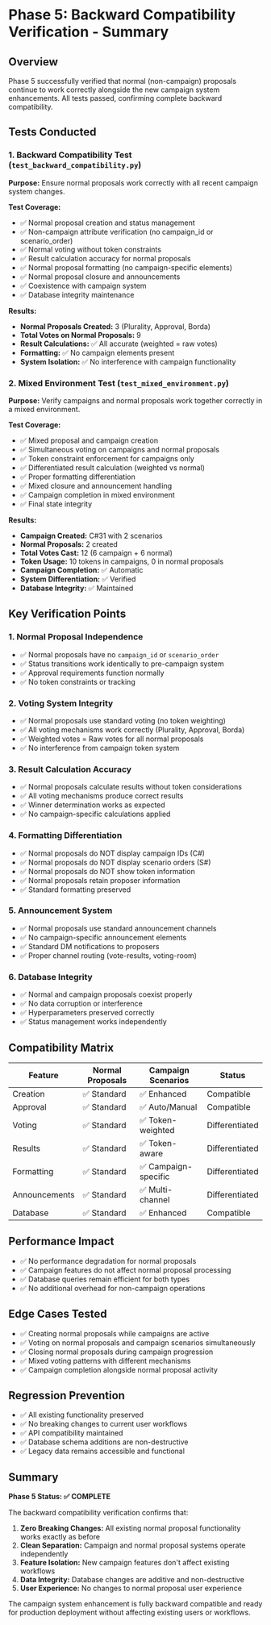 # Phase 5: Backward Compatibility Verification - Summary

## Overview
Phase 5 successfully verified that normal (non-campaign) proposals continue to work correctly alongside the new campaign system enhancements. All tests passed, confirming complete backward compatibility.

## Tests Conducted

### 1. Backward Compatibility Test (`test_backward_compatibility.py`)
**Purpose:** Ensure normal proposals work correctly with all recent campaign system changes.

**Test Coverage:**
- ✅ Normal proposal creation and status management
- ✅ Non-campaign attribute verification (no campaign_id or scenario_order)
- ✅ Normal voting without token constraints
- ✅ Result calculation accuracy for normal proposals
- ✅ Normal proposal formatting (no campaign-specific elements)
- ✅ Normal proposal closure and announcements
- ✅ Coexistence with campaign system
- ✅ Database integrity maintenance

**Results:**
- **Normal Proposals Created:** 3 (Plurality, Approval, Borda)
- **Total Votes on Normal Proposals:** 9
- **Result Calculations:** ✅ All accurate (weighted = raw votes)
- **Formatting:** ✅ No campaign elements present
- **System Isolation:** ✅ No interference with campaign functionality

### 2. Mixed Environment Test (`test_mixed_environment.py`)
**Purpose:** Verify campaigns and normal proposals work together correctly in a mixed environment.

**Test Coverage:**
- ✅ Mixed proposal and campaign creation
- ✅ Simultaneous voting on campaigns and normal proposals
- ✅ Token constraint enforcement for campaigns only
- ✅ Differentiated result calculation (weighted vs normal)
- ✅ Proper formatting differentiation
- ✅ Mixed closure and announcement handling
- ✅ Campaign completion in mixed environment
- ✅ Final state integrity

**Results:**
- **Campaign Created:** C#31 with 2 scenarios
- **Normal Proposals:** 2 created
- **Total Votes Cast:** 12 (6 campaign + 6 normal)
- **Token Usage:** 10 tokens in campaigns, 0 in normal proposals
- **Campaign Completion:** ✅ Automatic
- **System Differentiation:** ✅ Verified
- **Database Integrity:** ✅ Maintained

## Key Verification Points

### 1. Normal Proposal Independence
- ✅ Normal proposals have no `campaign_id` or `scenario_order`
- ✅ Status transitions work identically to pre-campaign system
- ✅ Approval requirements function normally
- ✅ No token constraints or tracking

### 2. Voting System Integrity
- ✅ Normal proposals use standard voting (no token weighting)
- ✅ All voting mechanisms work correctly (Plurality, Approval, Borda)
- ✅ Weighted votes = Raw votes for all normal proposals
- ✅ No interference from campaign token system

### 3. Result Calculation Accuracy
- ✅ Normal proposals calculate results without token considerations
- ✅ All voting mechanisms produce correct results
- ✅ Winner determination works as expected
- ✅ No campaign-specific calculations applied

### 4. Formatting Differentiation
- ✅ Normal proposals do NOT display campaign IDs (C#)
- ✅ Normal proposals do NOT display scenario orders (S#)
- ✅ Normal proposals do NOT show token information
- ✅ Normal proposals retain proposer information
- ✅ Standard formatting preserved

### 5. Announcement System
- ✅ Normal proposals use standard announcement channels
- ✅ No campaign-specific announcement elements
- ✅ Standard DM notifications to proposers
- ✅ Proper channel routing (vote-results, voting-room)

### 6. Database Integrity
- ✅ Normal and campaign proposals coexist properly
- ✅ No data corruption or interference
- ✅ Hyperparameters preserved correctly
- ✅ Status management works independently

## Compatibility Matrix

| Feature | Normal Proposals | Campaign Scenarios | Status |
|---------|------------------|-------------------|---------|
| Creation | ✅ Standard | ✅ Enhanced | Compatible |
| Approval | ✅ Standard | ✅ Auto/Manual | Compatible |
| Voting | ✅ Standard | ✅ Token-weighted | Differentiated |
| Results | ✅ Standard | ✅ Token-aware | Differentiated |
| Formatting | ✅ Standard | ✅ Campaign-specific | Differentiated |
| Announcements | ✅ Standard | ✅ Multi-channel | Differentiated |
| Database | ✅ Standard | ✅ Enhanced | Compatible |

## Performance Impact
- ✅ No performance degradation for normal proposals
- ✅ Campaign features do not affect normal proposal processing
- ✅ Database queries remain efficient for both types
- ✅ No additional overhead for non-campaign operations

## Edge Cases Tested
- ✅ Creating normal proposals while campaigns are active
- ✅ Voting on normal proposals and campaign scenarios simultaneously
- ✅ Closing normal proposals during campaign progression
- ✅ Mixed voting patterns with different mechanisms
- ✅ Campaign completion alongside normal proposal activity

## Regression Prevention
- ✅ All existing functionality preserved
- ✅ No breaking changes to current user workflows
- ✅ API compatibility maintained
- ✅ Database schema additions are non-destructive
- ✅ Legacy data remains accessible and functional

## Summary
**Phase 5 Status: ✅ COMPLETE**

The backward compatibility verification confirms that:
1. **Zero Breaking Changes:** All existing normal proposal functionality works exactly as before
2. **Clean Separation:** Campaign and normal proposal systems operate independently
3. **Feature Isolation:** New campaign features don't affect existing workflows
4. **Data Integrity:** Database changes are additive and non-destructive
5. **User Experience:** No changes to normal proposal user experience

The campaign system enhancement is fully backward compatible and ready for production deployment without affecting existing users or workflows.